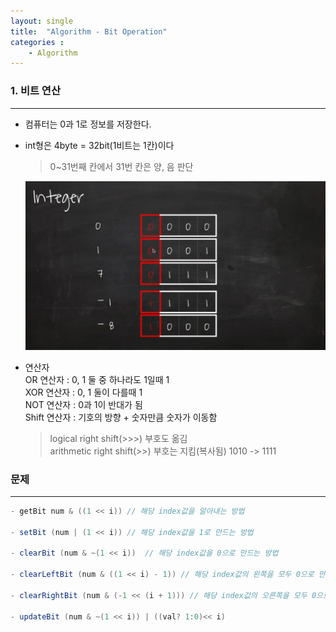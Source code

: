 ```yaml
---
layout: single
title:  "Algorithm - Bit Operation"
categories : 
    - Algorithm
---
```


### 1. 비트 연산

---
* 컴퓨터는 0과 1로 정보를 저장한다.

* int형은 4byte = 32bit(1비트는 1칸)이다
  
    > 0~31번째 칸에서 31번 칸은 양, 음 판단

    ![Algorithm](./../../../img/algorithm1.png)

 * 연산자  
   OR 연산자 : 0, 1 둘 중 하나라도 1일때 1  
   XOR 연산자 : 0, 1 둘이 다를때 1  
   NOT 연산자 : 0과 1이 반대가 됨  
   Shift 연산자 : 기호의 방향 + 숫자만큼 숫자가 이동함


   >logical right shift(>>>) 부호도 옮김  
   >arithmetic right shift(>>) 부호는 지킴(복사됨) 1010 -> 1111

### 문제

---

```java
- getBit num & ((1 << i)) // 해당 index값을 알아내는 방법

- setBit (num | (1 << i)) // 해당 index값을 1로 만드는 방법

- clearBit (num & ~(1 << i))  // 해당 index값을 0으로 만드는 방법

- clearLeftBit (num & ((1 << i) - 1)) // 해당 index값의 왼쪽을 모두 0으로 만듬

- clearRightBit (num & (-1 << (i + 1))) // 해당 index값의 오른쪽을 모두 0으로 만듬

- updateBit (num & ~(1 << i)) | ((val? 1:0)<< i)
```